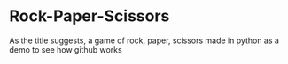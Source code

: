 # Rock-Paper-Scissors
As the title suggests, a game of rock, paper, scissors made in python as a demo to see how github works
